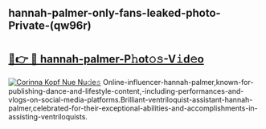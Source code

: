 ## hannah-palmer-only-fans​-leaked-photo​-Private-(qw96r)


# <h2><a href="https://mediaupload.pro?title=hannah-palmer&ref=git">🔗👉 🔴 hannah-palmer-P𝚑ot𝚘𝚜-V𝚒d𝚎o</a></h2>

[![Corinna Kopf Nue Nu𝚍e𝚜](https://i.imgur.com/0qMVB7G.gif)](https://mediaupload.pro?title=hannah-palmer&ref=git)
Online-influencer-hannah-palmer,known-for-publishing-dance-and-lifestyle-content,-including-performances-and-vlogs-on-social-media-platforms.Brilliant-ventriloquist-assistant-hannah-palmer,celebrated-for-their-exceptional-abilities-and-accomplishments-in-assisting-ventriloquists.  